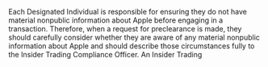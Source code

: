 Each Designated Individual is responsible for ensuring they do not have material nonpublic information
about Apple before engaging in a transaction. Therefore, when a request for preclearance is made, they
should carefully consider whether they are aware of any material nonpublic information about Apple and
should describe those circumstances fully to the Insider Trading Compliance Officer. An Insider Trading
